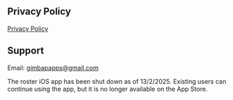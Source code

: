 ## Privacy Policy

[Privacy Policy](privacy-policy.md)

## Support

Email: gimbapapps@gmail.com

The roster iOS app has been shut down as of 13/2/2025.
Existing users can continue using the app, but it is no longer available on the App Store.
